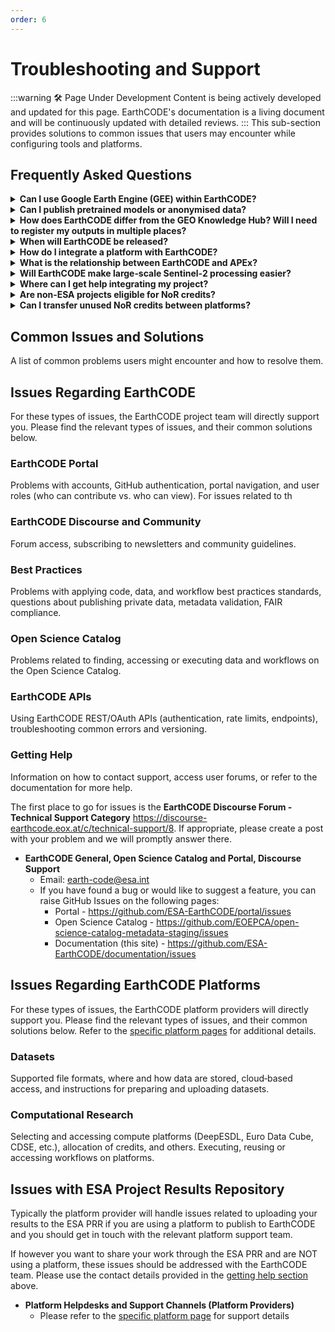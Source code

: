 ```yaml
---
order: 6
--- 
```

# Troubleshooting and Support
:::warning 🛠️ Page Under Development
Content is being actively developed and updated for this page. EarthCODE's documentation is a living document and will be continuously updated with detailed reviews.
:::
This sub-section provides solutions to common issues that users may encounter while configuring tools and platforms.

## Frequently Asked Questions

<details>
<summary><strong>Can I use Google Earth Engine (GEE) within EarthCODE?</strong></summary>

Google Earth Engine is not yet one of the integrated EarthCODE platforms, and there are no short‑term plans to add it. You can still process data in GEE and then manually publish the resulting datasets and workflows to EarthCODE. We have logged the community’s interest in a future GEE integration.
</details>

<details>
<summary><strong>Can I publish pretrained models or anonymised data?</strong></summary>

Yes. The FAIR principles do **not** require assets to be fully open, so you may publish pretrained models or anonymised datasets. Wherever possible, include a small sample dataset to help others reproduce and validate your workflow.
</details>

<details>
<summary><strong>How does EarthCODE differ from the GEO Knowledge Hub? Will I need to register my outputs in multiple places?</strong></summary>

EarthCODE is ESA’s default environment for ESA‑funded projects, providing an ecosystem of integrated platforms for developing, executing and sharing open science. Once your data and workflows are FAIR, the same metadata can be exposed to other registries—such as the GEO Knowledge Hub—without duplicating effort.
</details>

<details>
<summary><strong>When will EarthCODE be released?</strong></summary>

The first set of integrated platforms will be available by **30 June 2025**. Full interoperability between platforms is scheduled for **September 2025**. Additional platforms will be integrated on a rolling basis.

*Stay informed:*  
- [EarthCODE website](https://earthcode.esa.int/)  
- [Forum](https://discourse-earthcode.eox.at/)  
- [LinkedIn](https://www.linkedin.com/company/106663043)  
- [Newsletter](https://esacontact.esa.int/ESA_EO_OpenScience_Subscribe/)
</details>

<details>
<summary><strong>How do I integrate a platform with EarthCODE?</strong></summary>

ESA issues “Best‑Practice” procurement tenders periodically. Responding to a tender is the route to integration. Requirements include:

- GitHub‑based single sign‑on  
- Automated publication of data and workflows to the Open Science Catalog  
- Connection to the ESA Project Results Repository for long‑term storage  
- Ability to execute published experiments on the platform  
- Registration in the Network of Resources (NoR) catalogue  
- User documentation and a service‑level agreement (SLA)  

The latest call is described on the [EarthCODE blog](https://earthcode.esa.int/blog/itt-bp2).
</details>

<details>
<summary><strong>What is the relationship between EarthCODE and APEx?</strong></summary>

EarthCODE focuses on cataloguing and sharing research outputs. APEx takes mature workflows from EarthCODE and scales them into production‑ready services.
</details>

<details>
<summary><strong>Will EarthCODE make large‑scale Sentinel‑2 processing easier?</strong></summary>

Yes. The integrated platforms provide cloud‑native access to Sentinel‑2 and other large datasets, allowing you to run algorithms where the data reside.
</details>

<details>
<summary><strong>Where can I get help integrating my project?</strong></summary>

- Read the platform documentation and training materials.  
- Ask the community in the [EarthCODE Forum](https://discourse-earthcode.eox.at/)—the `#onboarding` category is a good starting point.  
- For personalised assistance, e‑mail **earthcode‑support@esa.int**.
</details>

<details>
<summary><strong>Are non‑ESA projects eligible for NoR credits?</strong></summary>

Yes, but priority is given to ESA‑funded projects.
</details>

<details>
<summary><strong>Can I transfer unused NoR credits between platforms?</strong></summary>

Not yet. Credit transfer is on our roadmap, but is complex because each platform is operated by a different provider.
</details>


## Common Issues and Solutions
A list of common problems users might encounter and how to resolve them.

## Issues Regarding EarthCODE
For these types of issues, the EarthCODE project team will directly support you. Please find the relevant types of issues, and their common solutions below.

### EarthCODE Portal
Problems with accounts, GitHub authentication, portal navigation, and user roles (who can contribute vs. who can view). For issues related to th

### EarthCODE Discourse and Community
Forum access, subscribing to newsletters and community guidelines.

### Best Practices
Problems with applying code, data, and workflow best practices standards, questions about publishing private data, metadata validation, FAIR compliance.

### Open Science Catalog
Problems related to finding, accessing or executing data and workflows on the Open Science Catalog.

### EarthCODE APIs
Using EarthCODE REST/OAuth APIs (authentication, rate limits, endpoints), troubleshooting common errors and versioning.

### Getting Help
Information on how to contact support, access user forums, or refer to the documentation for more help.

The first place to go for issues is the **EarthCODE Discourse Forum - Technical Support Category** https://discourse-earthcode.eox.at/c/technical-support/8. If appropriate, please create a post with your problem and we will promptly answer there.

- **EarthCODE General, Open Science Catalog and Portal, Discourse Support**  
  - Email: earth-code@esa.int
  - If you have found a bug or would like to suggest a feature, you can raise GitHub Issues on the following pages:
    - Portal - https://github.com/ESA-EarthCODE/portal/issues
    - Open Science Catalog - https://github.com/EOEPCA/open-science-catalog-metadata-staging/issues
    - Documentation (this site) -  https://github.com/ESA-EarthCODE/documentation/issues


## Issues Regarding EarthCODE Platforms
For these types of issues, the EarthCODE platform providers will directly support you. Please find the relevant types of issues, and their common solutions below. Refer to the [specific platform pages](../Technical%20Documentation/Platforms/) for additional details.

### Datasets
Supported file formats, where and how data are stored, cloud‑based access, and instructions for preparing and uploading datasets.

### Computational Research
Selecting and accessing compute platforms (DeepESDL, Euro Data Cube, CDSE, etc.), allocation of credits, and others. Executing, reusing or accessing workflows on platforms.


## Issues with ESA Project Results Repository
Typically the platform provider will handle issues related to uploading your results to the ESA PRR if you are using a platform to publish to EarthCODE and you should get in touch with the relevant platform support team.

If however you want to share your work through the ESA PRR and are NOT using a platform, these issues should be addressed with the EarthCODE team. Please use the contact details provided in the [getting help section](./Troubleshooting%20and%20Support.md#getting-help) above.

- **Platform Helpdesks and Support Channels (Platform Providers)**  
  - Please refer to the [specific platform page](../Technical%20Documentation/Platforms/) for support details
